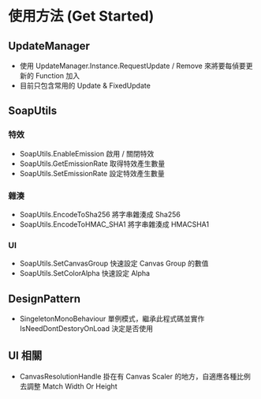 # 使用方法 (Get Started)

## UpdateManager

- 使用 UpdateManager.Instance.RequestUpdate / Remove 來將要每偵要更新的 Function 加入
- 目前只包含常用的 Update & FixedUpdate

## SoapUtils
### 特效

- SoapUtils.EnableEmission 啟用 / 關閉特效
- SoapUtils.GetEmissionRate 取得特效產生數量
- SoapUtils.SetEmissionRate 設定特效產生數量

### 雜湊

- SoapUtils.EncodeToSha256 將字串雜湊成 Sha256
- SoapUtils.EncodeToHMAC_SHA1 將字串雜湊成 HMACSHA1

### UI

- SoapUtils.SetCanvasGroup 快速設定 Canvas Group 的數值
- SoapUtils.SetColorAlpha 快速設定 Alpha

## DesignPattern

- SingeletonMonoBehaviour 單例模式，繼承此程式碼並實作 IsNeedDontDestoryOnLoad 決定是否使用

## UI 相關

- CanvasResolutionHandle 掛在有 Canvas Scaler 的地方，自適應各種比例去調整 Match Width Or Height
